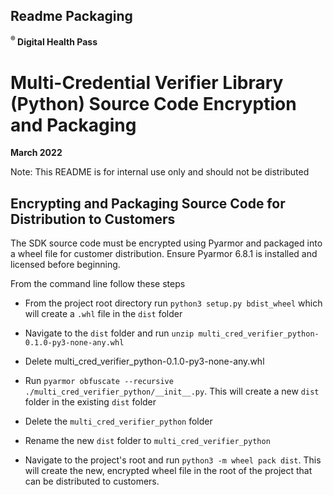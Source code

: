 ## Readme Packaging

**<sup>®</sup> Digital Health Pass**

# Multi-Credential Verifier Library (Python) Source Code Encryption and Packaging

**March 2022** 

Note: This README is for internal use only and should not be distributed

## Encrypting and Packaging Source Code for Distribution to Customers

The SDK source code must be encrypted using Pyarmor and packaged into a wheel file for customer distribution.  Ensure Pyarmor 6.8.1 is installed and licensed before beginning.

From the command line follow these steps

- From the project root directory run `python3 setup.py bdist_wheel` which will create a `.whl` file in the `dist` folder

- Navigate to the `dist` folder and run `unzip multi_cred_verifier_python-0.1.0-py3-none-any.whl`

- Delete multi_cred_verifier_python-0.1.0-py3-none-any.whl

- Run `pyarmor obfuscate --recursive ./multi_cred_verifier_python/__init__.py`.  This will create a new `dist` folder in the existing `dist` folder

- Delete the `multi_cred_verifier_python` folder

- Rename the new `dist` folder to `multi_cred_verifier_python`

- Navigate to the project's root and run `python3 -m wheel pack dist`.  This will create the new, encrypted wheel file in the root of the project that can be distributed to customers.

